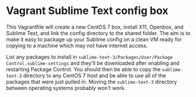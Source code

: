 # Vagrant Sublime Text config box

This Vagrantfile will create a new CentOS 7 box, install X11, Openbox, and Sublime Text, and link the config directory to the shared folder. The aim is to make it easy to package up your Sublime config on a clean VM ready for copying to a machine which may not have internet access.

List any packages to install in `sublime-text-3/Packages/User/Package Control.sublime-settings` and they'll be downloaded after enabling and restarting Package Control. You should then be able to copy the `sublime-text-3` directory to any CentOS 7 host and be able to use all of the packages that were just pulled in. Moving the `sublime-text-3` directory between operating systems probably won't work.
